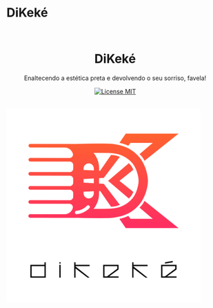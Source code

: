 <h1>DiKeké</h1>

<h1 align="center">
   <br>
   DiKeké
   <br>
</h1>
<p align="center">Enaltecendo a estética preta e devolvendo o seu sorriso, favela!</p>

<p align="center">
  <a href="https://opensource.org/licenses/MIT" rel="nofollow">
    <img src="https://camo.githubusercontent.com/311762166ef25238116d3cadd22fcb6091edab98/68747470733a2f2f696d672e736869656c64732e696f2f62616467652f4c6963656e73652d4d49542d626c75652e737667" alt="License MIT" data-canonical-src="https://img.shields.io/badge/License-MIT-blue.svg" style="max-width:100%;">
  </a>
</p>

<div>
<a target="_blank" rel="noopener noreferrer" href=""><img width="225" style="max-width:100%;"></a>
<a target="_blank" rel="noopener noreferrer" href="https://raw.githubusercontent.com/dikekeapp/dikekeapp.github.io/main/assets/img/logo2.png"><img align="center" src="https://raw.githubusercontent.com/dikekeapp/dikekeapp.github.io/main/assets/img/logo2.png" alt="drawing" height="450" data-canonical-src="https://raw.githubusercontent.com/dikekeapp/dikekeapp.github.io/main/assets/img/logo2.png" style="max-width:100%;"></a>
</div>
   
